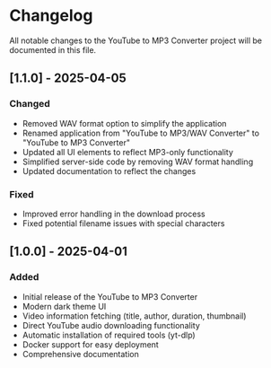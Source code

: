 # Changelog

All notable changes to the YouTube to MP3 Converter project will be documented in this file.

## [1.1.0] - 2025-04-05

### Changed
- Removed WAV format option to simplify the application
- Renamed application from "YouTube to MP3/WAV Converter" to "YouTube to MP3 Converter"
- Updated all UI elements to reflect MP3-only functionality
- Simplified server-side code by removing WAV format handling
- Updated documentation to reflect the changes

### Fixed
- Improved error handling in the download process
- Fixed potential filename issues with special characters

## [1.0.0] - 2025-04-01

### Added
- Initial release of the YouTube to MP3 Converter
- Modern dark theme UI
- Video information fetching (title, author, duration, thumbnail)
- Direct YouTube audio downloading functionality
- Automatic installation of required tools (yt-dlp)
- Docker support for easy deployment
- Comprehensive documentation 